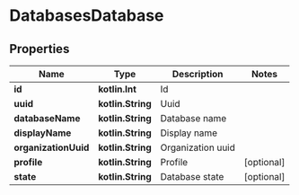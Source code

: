 
# DatabasesDatabase

## Properties
Name | Type | Description | Notes
------------ | ------------- | ------------- | -------------
**id** | **kotlin.Int** | Id | 
**uuid** | **kotlin.String** | Uuid | 
**databaseName** | **kotlin.String** | Database name | 
**displayName** | **kotlin.String** | Display name | 
**organizationUuid** | **kotlin.String** | Organization uuid | 
**profile** | **kotlin.String** | Profile |  [optional]
**state** | **kotlin.String** | Database state |  [optional]



